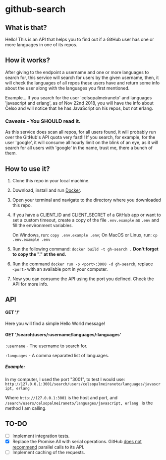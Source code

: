 # github-search

## What is that?
Hello! This is an API that helps you to find out if a GitHub user has one or more languages in one of its repos.

## How it works?
After giving to the endpoint a username and one or more languages to search for, this service will search for users by the given username, then, it will check the languages of all repos these users have and return some info about the user along with the languages you first mentioned.

Example... If you search for the user 'celsopalmeiraneto' and languages 'javascript and erlang', as of Nov 22nd 2018, you will have the info about Celso and will notice that he has JavaScript on his repos, but not erlang.

### Caveats - You SHOULD read it.
As this service does scan all repos, for all users found, it will probably run over the GitHub's API quota very fast!!! If you search, for example, for the user 'google', it will consume all hourly limit on the blink of an eye, as it will search for all users with 'google' in the name, trust me, there a bunch of them.

## How to use it?

1. Clone this repo in your local machine.
2. Download, install and run [Docker](https://www.docker.com/products/docker-desktop).
3. Open your terminal and navigate to the directory where you downloaded this repo.
4. If you have a CLIENT_ID and CLIENT_SECRET of a GitHub app or want to set a custom timeout, create a copy of the file ` .env.example ` as ` .env ` and fill the environment variables.

    On Windows, run: `copy .env.example .env`;
    On MacOS or Linux, run: `cp .env.example .env`

5. Run the following command: ` docker build -t gh-search . ` **Don't forget to copy the "." at the end.**
6. Run the command ` docker run -p <port>:3000 -d gh-search `, replace ` <port> ` with an available port in your computer.
7. Now you can consume the API using the port you defined. Check the API for more info.


## API

#### GET '/'
Here you will find a simple Hello World message!

#### GET '/search/users/:username/languages/:languages'
` :username ` - The username to search for.

` :languages ` - A comma separated list of languages.
##### Example:
In my computer, I used the port "3001", to test I would use:
`http://127.0.0.1:3001/search/users/celsopalmeiraneto/languages/javascript, erlang `

Where `http://127.0.0.1:3001` is the host and port, and `/search/users/celsopalmeiraneto/languages/javascript, erlang ` is the method I am calling.

## TO-DO
- [ ] Implement integration tests.
- [x] Replace the Promise.All with serial operations. GitHub [does not recommend](https://developer.github.com/v3/guides/best-practices-for-integrators/#dealing-with-abuse-rate-limits) parallel calls to its API.
- [ ] Implement caching of the requests.
